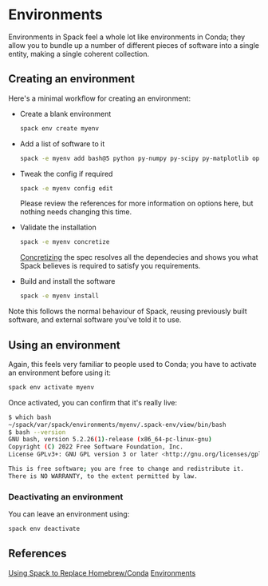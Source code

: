 # Environments

Environments in Spack feel a whole lot like environments in Conda; they allow
you to bundle up a number of different pieces of software into a single entity,
making a single coherent collection.

## Creating an environment

Here's a minimal workflow for creating an environment:

- Create a blank environment

  ```bash
  spack env create myenv
  ```

- Add a list of software to it

  ```bash
  spack -e myenv add bash@5 python py-numpy py-scipy py-matplotlib openssl@3.0.15
  ```

- Tweak the config if required

  ```bash
  spack -e myenv config edit
  ```

  Please review the references for more information on options here, but nothing
  needs changing this time.

- Validate the installation

  ```bash
  spack -e myenv concretize
  ```

  [Concretizing](https://spack.readthedocs.io/en/latest/environments.html#spec-concretization)
  the spec resolves all the dependecies and shows you what Spack believes is
  required to satisfy you requirements.

- Build and install the software

  ```bash
  spack -e myenv install
  ```

Note this follows the normal behaviour of Spack, reusing previously built
software, and external software you've told it to use.

## Using an environment

Again, this feels very familiar to people used to Conda; you have to activate
an environment before using it:

```bash
spack env activate myenv
```

Once activated, you can confirm that it's really live:

```bash
$ which bash
~/spack/var/spack/environments/myenv/.spack-env/view/bin/bash
$ bash --version
GNU bash, version 5.2.26(1)-release (x86_64-pc-linux-gnu)
Copyright (C) 2022 Free Software Foundation, Inc.
License GPLv3+: GNU GPL version 3 or later <http://gnu.org/licenses/gpl.html>

This is free software; you are free to change and redistribute it.
There is NO WARRANTY, to the extent permitted by law.
```

### Deactivating an environment

You can leave an environment using:

```bash
spack env deactivate
```

## References

[Using Spack to Replace Homebrew/Conda](https://spack.readthedocs.io/en/latest/replace_conda_homebrew.html)
[Environments](https://spack.readthedocs.io/en/latest/environments.html)
